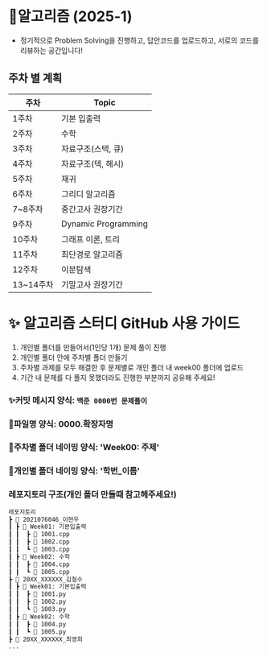 # 📘알고리즘 (2025-1)
- 정기적으로 Problem Solving을 진행하고,  답안코드를 업로드하고, 서로의 코드를 리뷰하는 공간입니다!

## 주차 별 계획
| 주차 |   Topic   |
| ---- | ------- |
| 1주차 | 기본 입출력 |
| 2주차 | 수학 |
| 3주차 | 자료구조(스택, 큐) |
| 4주차 | 자료구조(덱, 해시) |
| 5주차 | 재귀 |
| 6주차 | 그리디 알고리즘 |
| 7~8주차 | 중간고사 권장기간 |
| 9주차 | Dynamic Programming |
| 10주차 | 그래프 이론, 트리 |
| 11주차 | 최단경로 알고리즘 |
| 12주차 | 이분탐색 |
| 13~14주차 | 기말고사 권장기간 |
# ✨ 알고리즘 스터디 GitHub 사용 가이드
1. 개인별 폴더를 만들어서(1인당 1개) 문제 풀이 진행
2. 개인별 폴더 안에 주차별 폴더 만들기
3. 주차별 과제를 모두 해결한 후 문제별로 개인 폴더 내 week00 폴더에 업로드
4. 기간 내 문제를 다 풀지 못했더라도 진행한 부분까지 공유해 주세요!

### ✨커밋 메시지 양식: `백준 0000번 문제풀이`
### 📜파일명 양식: 0000.확장자명
### 📂주차별 폴더 네이밍 양식: 'Week00: 주제'
### 📂개인별 폴더 네이밍 양식: '학번_이름'
### 레포지토리 구조(개인 폴더 만들때 참고헤주세요!)
```bash
레포지토리
┣ 📂 2021076046_이현우
┃ ┣ 📂 Week01: 기본입출력
┃ ┃  ┣ 📜 1001.cpp
┃ ┃  ┣ 📜 1002.cpp
┃ ┃  ┗ 📜 1003.cpp
┃ ┣ 📂 Week02: 수학
┃ ┃  ┣ 📜 1004.cpp
┃ ┃  ┗ 📜 1005.cpp
┣ 📂 20XX_XXXXXX_김철수
┃ ┣ 📂 Week01: 기본입출력
┃ ┃  ┣ 📜 1001.py
┃ ┃  ┣ 📜 1002.py
┃ ┃  ┗ 📜 1003.py
┃ ┣ 📂 Week02: 수학
┃ ┃  ┣ 📜 1004.py
┃ ┃  ┗ 📜 1005.py
┣ 📂 20XX_XXXXXX_최영희
...
```
